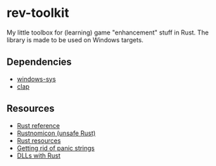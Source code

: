 # rev-toolkit
My little toolbox for (learning) game "enhancement" stuff in Rust.
The library is made to be used on Windows targets.

## Dependencies
- [windows-sys](https://crates.io/crates/windows-sys)
- [clap](https://crates.io/crates/clap)
<!-- - [eframe](https://crates.io/crates/eframe)
- [rfd](https://crates.io/crates/rfd) -->

## Resources
- [Rust reference](https://doc.rust-lang.org/reference/introduction.html)
- [Rustnomicon (unsafe Rust)](https://doc.rust-lang.org/nomicon/)
- [Rust resources](https://www.unknowncheats.me/forum/rust-language-/360411-rust-resources-getting-started.html)
- [Getting rid of panic strings](https://www.unknowncheats.me/forum/rust-language-/563696-rid-panic-strings-binary.html)
- [DLLs with Rust](https://samrambles.com/guides/window-hacking-with-rust/creating-a-dll-with-rust/)

